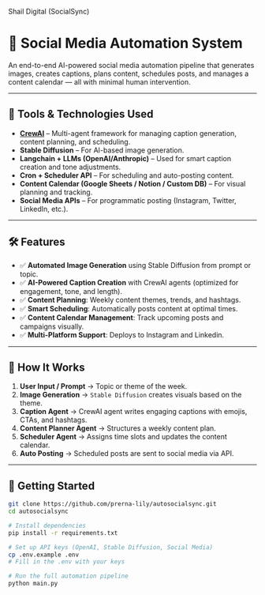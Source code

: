 Shail Digital (SocialSync)
# 🚀 Social Media Automation System

An end-to-end AI-powered social media automation pipeline that generates images, creates captions, plans content, schedules posts, and manages a content calendar — all with minimal human intervention.

---

## 🧠 Tools & Technologies Used

- **[CrewAI](https://docs.crewai.com/)** – Multi-agent framework for managing caption generation, content planning, and scheduling.
- **Stable Diffusion** – For AI-based image generation.
- **Langchain + LLMs (OpenAI/Anthropic)** – Used for smart caption creation and tone adjustments.
- **Cron + Scheduler API** – For scheduling and auto-posting content.
- **Content Calendar (Google Sheets / Notion / Custom DB)** – For visual planning and tracking.
- **Social Media APIs** – For programmatic posting (Instagram, Twitter, LinkedIn, etc.).

---

## 🛠️ Features

- ✅ **Automated Image Generation** using Stable Diffusion from prompt or topic.
- ✅ **AI-Powered Caption Creation** with CrewAI agents (optimized for engagement, tone, and length).
- ✅ **Content Planning**: Weekly content themes, trends, and hashtags.
- ✅ **Smart Scheduling**: Automatically posts content at optimal times.
- ✅ **Content Calendar Management**: Track upcoming posts and campaigns visually.
- ✅ **Multi-Platform Support**: Deploys to Instagram and Linkedin.

---


## 🧪 How It Works

1. **User Input / Prompt** → Topic or theme of the week.
2. **Image Generation** → `Stable Diffusion` creates visuals based on the theme.
3. **Caption Agent** → CrewAI agent writes engaging captions with emojis, CTAs, and hashtags.
4. **Content Planner Agent** → Structures a weekly content plan.
5. **Scheduler Agent** → Assigns time slots and updates the content calendar.
6. **Auto Posting** → Scheduled posts are sent to social media via API.

---

## 🚀 Getting Started

```bash
git clone https://github.com/prerna-lily/autosocialsync.git
cd autosocialsync

# Install dependencies
pip install -r requirements.txt

# Set up API keys (OpenAI, Stable Diffusion, Social Media)
cp .env.example .env
# Fill in the .env with your keys

# Run the full automation pipeline
python main.py


